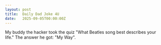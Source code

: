 ```yaml
---
layout: post
title:  Daily Dad Joke 4U
date:   2025-09-05T00:00:00Z
---
```

My buddy the hacker took the quiz "What Beatles song best describes your life." The answer he got: "My Way".
